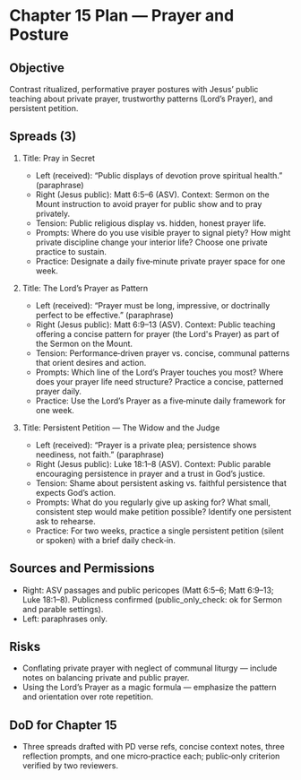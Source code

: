# Chapter 15 Plan — Prayer and Posture

## Objective
Contrast ritualized, performative prayer postures with Jesus’ public teaching about private prayer, trustworthy patterns (Lord’s Prayer), and persistent petition.

## Spreads (3)
1. Title: Pray in Secret
   - Left (received): “Public displays of devotion prove spiritual health.” (paraphrase)
   - Right (Jesus public): Matt 6:5–6 (ASV). Context: Sermon on the Mount instruction to avoid prayer for public show and to pray privately.
   - Tension: Public religious display vs. hidden, honest prayer life.
   - Prompts: Where do you use visible prayer to signal piety? How might private discipline change your interior life? Choose one private practice to sustain.
   - Practice: Designate a daily five‑minute private prayer space for one week.

2. Title: The Lord’s Prayer as Pattern
   - Left (received): “Prayer must be long, impressive, or doctrinally perfect to be effective.” (paraphrase)
   - Right (Jesus public): Matt 6:9–13 (ASV). Context: Public teaching offering a concise pattern for prayer (the Lord's Prayer) as part of the Sermon on the Mount.
   - Tension: Performance‑driven prayer vs. concise, communal patterns that orient desires and action.
   - Prompts: Which line of the Lord’s Prayer touches you most? Where does your prayer life need structure? Practice a concise, patterned prayer daily.
   - Practice: Use the Lord’s Prayer as a five‑minute daily framework for one week.

3. Title: Persistent Petition — The Widow and the Judge
   - Left (received): “Prayer is a private plea; persistence shows neediness, not faith.” (paraphrase)
   - Right (Jesus public): Luke 18:1–8 (ASV). Context: Public parable encouraging persistence in prayer and a trust in God’s justice.
   - Tension: Shame about persistent asking vs. faithful persistence that expects God’s action.
   - Prompts: What do you regularly give up asking for? What small, consistent step would make petition possible? Identify one persistent ask to rehearse.
   - Practice: For two weeks, practice a single persistent petition (silent or spoken) with a brief daily check‑in.

## Sources and Permissions
- Right: ASV passages and public pericopes (Matt 6:5–6; Matt 6:9–13; Luke 18:1–8). Publicness confirmed (public_only_check: ok for Sermon and parable settings).
- Left: paraphrases only.

## Risks
- Conflating private prayer with neglect of communal liturgy — include notes on balancing private and public prayer.
- Using the Lord’s Prayer as a magic formula — emphasize the pattern and orientation over rote repetition.

## DoD for Chapter 15
- Three spreads drafted with PD verse refs, concise context notes, three reflection prompts, and one micro‑practice each; public‑only criterion verified by two reviewers.

```